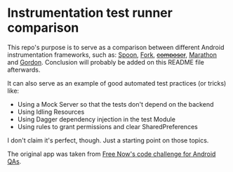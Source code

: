 # Instrumentation test runner comparison

This repo's purpose is to serve as a comparison between different Android instrumentation frameworks, such as: [Spoon](https://github.com/square/spoon), [Fork](https://github.com/shazam/fork), ~~[composer](https://github.com/gojuno/composer)~~, [Marathon](https://github.com/Malinskiy/marathon) and [Gordon](https://github.com/Banno/Gordon). Conclusion will probably be added on this README file afterwards.

It can also serve as an example of good automated test practices (or tricks) like:

* Using a Mock Server so that the tests don't depend on the backend
* Using Idling Resources
* Using Dagger dependency injection in the test Module
* Using rules to grant permissions and clear SharedPreferences

I don't claim it's perfect, though. Just a starting point on those topics. 

The original app was taken from [Free Now's code challenge for Android QAs](https://github.com/freenowtech/MobileAppAutomationTest).

